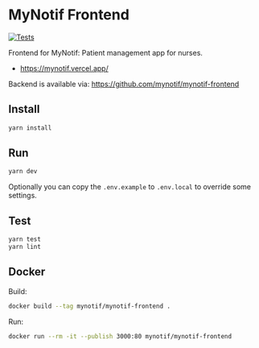 # MyNotif Frontend

[![Tests](https://github.com/mynotif/mynotif_frontend/actions/workflows/tests.yml/badge.svg)](https://github.com/mynotif/mynotif_frontend/actions/workflows/tests.yml)

Frontend for MyNotif: Patient management app for nurses.
- https://mynotif.vercel.app/

Backend is available via:
<https://github.com/mynotif/mynotif-frontend>

## Install
```sh
yarn install
```

## Run
```sh
yarn dev
```
Optionally you can copy the `.env.example` to `.env.local` to override some settings.

## Test
```sh
yarn test
yarn lint
```

## Docker
Build:
```sh
docker build --tag mynotif/mynotif-frontend .
```
Run:
```sh
docker run --rm -it --publish 3000:80 mynotif/mynotif-frontend
```
